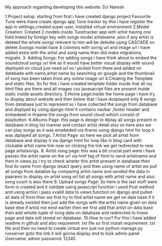 My approach regarding developing this website: DJ-Naresh

1.Project setup: starting from first i have created django project Favourite Tune were ihave create django app Tune tracker by this i have register the app in settings,created super user, installed virtual environment
2.Model Creation: Created 2 models inside Tunetracker app with artist having one field linked by foreign key with songs model artistname ,also if any artist is deleted the whole songs relevent to him will be deledte using CASCADE on delete.Soongs model have 4 colomns with sorng url and image url i have added extra with the artist and song name.then did make migrations, migrate.
3. Adding Songs: For adding songs i have think about to embed the soundcloud songs url link as it would have better visual display with sound deployed on cloud just need url so i picked from there and added on datebade with name,artist name by searching on google and the thumbnail of song has been taken from any online image url
4.Creating the Template and static files: So for this i have created template folder inside that all my html files are there and all images css javasacript files are present inside static inside assets directory.
5.Home page:inside the home page i have try to display about website and then below that i have dosplayed only 8 songs from database just to represent so i have collected the songs from database and displyed by using django-html it contains navbar ,footer header and embedeed in ifraame the songs from sound cloud wihich consist of playbutton.
6.Albums Page: this page is design to diplay all songs present in database in blog list manner and contain artist detail also so here also we can play songs as it was emebeded via iframe using django html for loop it was diplayed all songs.
7.Artist Page: so here we pick all artist from database and display it via django html for loop like in blog card with clickable artist name link now on clicking the link we get redirected to new page artistsongs.
8. Artist song page: this was a bit crucial part were i have passes the artist name on the url via href tag of html to send artistname and then in views.py i try to check wheter this artist present in database then find its name from django iexact query and then using name of artist we pull all songs from databse by comparing artist name and sended the data in paarams to display on artist song url list all songs with artist name and also song count is also there
9. Upload songs Page: So here is the last stuff were form is created and it validate using javascript function i used Post method and using action i pass vvalid data to views function on django and pulled all data of form then we first try to find artist name we get on data base if it is already existed then just add the songs with the artist name given on data base else if artist not exist earlier then we first add that artist on data base then add wholle tuple of song data on database and redirected to home page and data will stored on database.
10.How to run? For this i have added readme in github and also requiremnt .txt file so first install requirement .txt file and then no need to create virtual env just run python manage.py runserver goto the link it will gonna display
and to look admin panel 
Username: admin
password: 12345






















 
